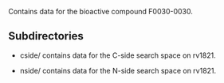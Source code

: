 Contains data for the bioactive compound F0030-0030.

## Subdirectories

- cside/ contains data for the C-side search space on rv1821.

- nside/ contains data for the N-side search space on rv1821.

